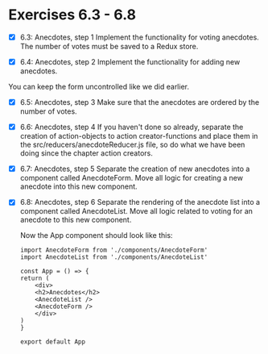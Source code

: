 # Exercises 6.3 - 6.8

- [x] 6.3: Anecdotes, step 1
Implement the functionality for voting anecdotes. The number of votes must be saved to a Redux store.

- [x] 6.4: Anecdotes, step 2
Implement the functionality for adding new anecdotes.

You can keep the form uncontrolled like we did earlier.

- [x] 6.5: Anecdotes, step 3
Make sure that the anecdotes are ordered by the number of votes.

- [x] 6.6: Anecdotes, step 4
If you haven't done so already, separate the creation of action-objects to action creator-functions and place them in the src/reducers/anecdoteReducer.js file, so do what we have been doing since the chapter action creators.

- [x] 6.7: Anecdotes, step 5
Separate the creation of new anecdotes into a component called AnecdoteForm. Move all logic for creating a new anecdote into this new component.

- [x] 6.8: Anecdotes, step 6
Separate the rendering of the anecdote list into a component called AnecdoteList. Move all logic related to voting for an anecdote to this new component.

    Now the App component should look like this:

    ```
    import AnecdoteForm from './components/AnecdoteForm'
    import AnecdoteList from './components/AnecdoteList'

    const App = () => {
    return (
        <div>
        <h2>Anecdotes</h2>
        <AnecdoteList />
        <AnecdoteForm />
        </div>
    )
    }

    export default App
    ```




